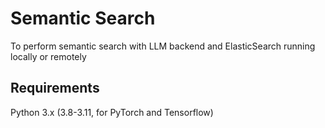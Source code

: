 # Semantic Search

To perform semantic search with LLM backend and ElasticSearch running locally or remotely

## Requirements

Python 3.x (3.8-3.11, for PyTorch and Tensorflow)
